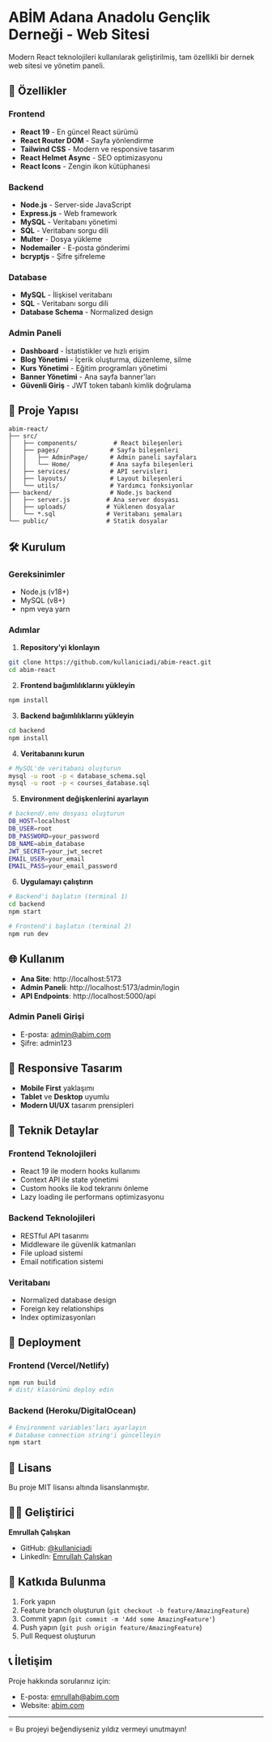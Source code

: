 # ABİM Adana Anadolu Gençlik Derneği - Web Sitesi

Modern React teknolojileri kullanılarak geliştirilmiş, tam özellikli bir dernek web sitesi ve yönetim paneli.

## 🚀 Özellikler

### Frontend
- **React 19** - En güncel React sürümü
- **React Router DOM** - Sayfa yönlendirme
- **Tailwind CSS** - Modern ve responsive tasarım
- **React Helmet Async** - SEO optimizasyonu
- **React Icons** - Zengin ikon kütüphanesi

### Backend
- **Node.js** - Server-side JavaScript
- **Express.js** - Web framework
- **MySQL** - Veritabanı yönetimi
- **SQL** - Veritabanı sorgu dili
- **Multer** - Dosya yükleme
- **Nodemailer** - E-posta gönderimi
- **bcryptjs** - Şifre şifreleme

### Database
- **MySQL** - İlişkisel veritabanı
- **SQL** - Veritabanı sorgu dili
- **Database Schema** - Normalized design

### Admin Paneli
- **Dashboard** - İstatistikler ve hızlı erişim
- **Blog Yönetimi** - İçerik oluşturma, düzenleme, silme
- **Kurs Yönetimi** - Eğitim programları yönetimi
- **Banner Yönetimi** - Ana sayfa banner'ları
- **Güvenli Giriş** - JWT token tabanlı kimlik doğrulama

## 📁 Proje Yapısı

```
abim-react/
├── src/
│   ├── components/          # React bileşenleri
│   ├── pages/              # Sayfa bileşenleri
│   │   ├── AdminPage/      # Admin paneli sayfaları
│   │   └── Home/           # Ana sayfa bileşenleri
│   ├── services/           # API servisleri
│   ├── layouts/            # Layout bileşenleri
│   └── utils/              # Yardımcı fonksiyonlar
├── backend/                # Node.js backend
│   ├── server.js          # Ana server dosyası
│   ├── uploads/           # Yüklenen dosyalar
│   └── *.sql              # Veritabanı şemaları
└── public/                # Statik dosyalar
```

## 🛠️ Kurulum

### Gereksinimler
- Node.js (v18+)
- MySQL (v8+)
- npm veya yarn

### Adımlar

1. **Repository'yi klonlayın**
```bash
git clone https://github.com/kullaniciadi/abim-react.git
cd abim-react
```

2. **Frontend bağımlılıklarını yükleyin**
```bash
npm install
```

3. **Backend bağımlılıklarını yükleyin**
```bash
cd backend
npm install
```

4. **Veritabanını kurun**
```bash
# MySQL'de veritabanı oluşturun
mysql -u root -p < database_schema.sql
mysql -u root -p < courses_database.sql
```

5. **Environment değişkenlerini ayarlayın**
```bash
# backend/.env dosyası oluşturun
DB_HOST=localhost
DB_USER=root
DB_PASSWORD=your_password
DB_NAME=abim_database
JWT_SECRET=your_jwt_secret
EMAIL_USER=your_email
EMAIL_PASS=your_email_password
```

6. **Uygulamayı çalıştırın**
```bash
# Backend'i başlatın (terminal 1)
cd backend
npm start

# Frontend'i başlatın (terminal 2)
npm run dev
```

## 🌐 Kullanım

- **Ana Site**: http://localhost:5173
- **Admin Paneli**: http://localhost:5173/admin/login
- **API Endpoints**: http://localhost:5000/api

### Admin Paneli Girişi
- E-posta: admin@abim.com
- Şifre: admin123

## 📱 Responsive Tasarım

- **Mobile First** yaklaşımı
- **Tablet** ve **Desktop** uyumlu
- **Modern UI/UX** tasarım prensipleri

## 🔧 Teknik Detaylar

### Frontend Teknolojileri
- React 19 ile modern hooks kullanımı
- Context API ile state yönetimi
- Custom hooks ile kod tekrarını önleme
- Lazy loading ile performans optimizasyonu

### Backend Teknolojileri
- RESTful API tasarımı
- Middleware ile güvenlik katmanları
- File upload sistemi
- Email notification sistemi

### Veritabanı
- Normalized database design
- Foreign key relationships
- Index optimizasyonları

## 🚀 Deployment

### Frontend (Vercel/Netlify)
```bash
npm run build
# dist/ klasörünü deploy edin
```

### Backend (Heroku/DigitalOcean)
```bash
# Environment variables'ları ayarlayın
# Database connection string'i güncelleyin
npm start
```

## 📄 Lisans

Bu proje MIT lisansı altında lisanslanmıştır.

## 👨‍💻 Geliştirici

**Emrullah Çalışkan**
- GitHub: [@kullaniciadi](https://github.com/kullaniciadi)
- LinkedIn: [Emrullah Çalışkan](https://linkedin.com/in/emrullah-caliskan)

## 🤝 Katkıda Bulunma

1. Fork yapın
2. Feature branch oluşturun (`git checkout -b feature/AmazingFeature`)
3. Commit yapın (`git commit -m 'Add some AmazingFeature'`)
4. Push yapın (`git push origin feature/AmazingFeature`)
5. Pull Request oluşturun

## 📞 İletişim

Proje hakkında sorularınız için:
- E-posta: emrullah@abim.com
- Website: [abim.com](https://abim.com)

---

⭐ Bu projeyi beğendiyseniz yıldız vermeyi unutmayın!
